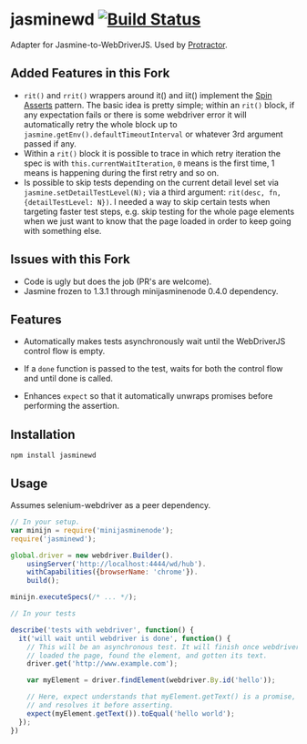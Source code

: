 jasminewd [![Build Status](https://travis-ci.org/angular/jasminewd.png?branch=master)](https://travis-ci.org/angular/jasminewd)
=========

Adapter for Jasmine-to-WebDriverJS. Used by [Protractor](http://www.github.com/angular/protractor).


Added Features in this Fork
---------------------------

 - `rit()` and `rrit()` wrappers around it() and iit() implement the [Spin Asserts](https://saucelabs.com/resources/selenium/lose-races-and-win-at-selenium) pattern. The basic idea is pretty simple; within an `rit()` block, if any expectation fails or there is some webdriver error it will automatically retry the whole block up to `jasmine.getEnv().defaultTimeoutInterval` or whatever 3rd argument passed if any.
 - Within a `rit()` block it is possible to trace in which retry iteration the spec is with `this.currentWaitIteration`, `0` means is the first time, 1 means is happening during the first retry and so on.
 - Is possible to skip tests depending on the current detail level set via `jasmine.setDetailTestLevel(N);` via a third argument: `rit(desc, fn, {detailTestLevel: N})`. I needed a way to skip certain tests when targeting faster test steps, e.g. skip testing for the whole page elements when we just want to know that the page loaded in order to keep going with something else.

Issues with this Fork
---------------------

 - Code is ugly but does the job (PR's are welcome).
 - Jasmine frozen to 1.3.1 through minijasminenode 0.4.0 dependency.

Features
--------

 - Automatically makes tests asynchronously wait until the WebDriverJS control flow is empty.

 - If a `done` function is passed to the test, waits for both the control flow and until done is called.

 - Enhances `expect` so that it automatically unwraps promises before performing the assertion.

Installation
------------
```
npm install jasminewd
```

Usage
-----

Assumes selenium-webdriver as a peer dependency.

```js
// In your setup.
var minijn = require('minijasminenode');
require('jasminewd');

global.driver = new webdriver.Builder().
    usingServer('http://localhost:4444/wd/hub').
    withCapabilities({browserName: 'chrome'}).
    build();

minijn.executeSpecs(/* ... */);

// In your tests

describe('tests with webdriver', function() {
  it('will wait until webdriver is done', function() {
    // This will be an asynchronous test. It will finish once webdriver has
    // loaded the page, found the element, and gotten its text.
    driver.get('http://www.example.com');

    var myElement = driver.findElement(webdriver.By.id('hello'));

    // Here, expect understands that myElement.getText() is a promise,
    // and resolves it before asserting.
    expect(myElement.getText()).toEqual('hello world');
  });
})
```
